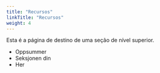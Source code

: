 ```yaml
---
title: "Recursos"
linkTitle: "Recursos"
weight: 4
---
```


Esta é a página de destino de uma seção de nível superior.

* Oppsummer
* Seksjonen din
* Her
